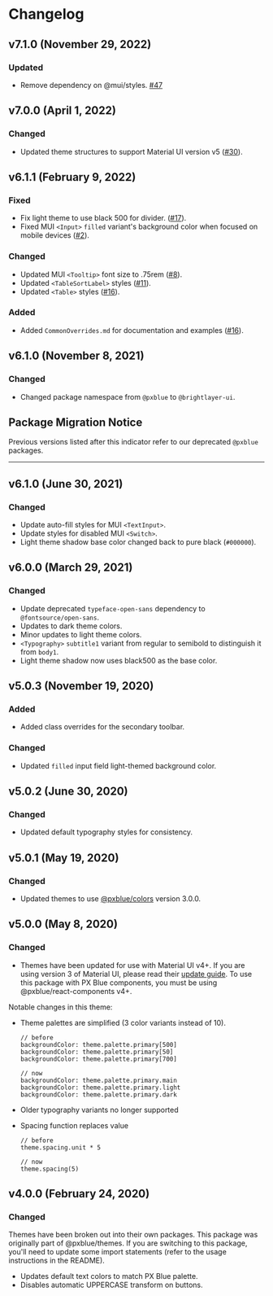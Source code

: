 # Changelog

## v7.1.0 (November 29, 2022)

### Updated

-   Remove dependency on @mui/styles. [#47](https://github.com/brightlayer-ui/react-themes/issues/47)

## v7.0.0 (April 1, 2022)

### Changed

-   Updated theme structures to support Material UI version v5 ([#30](https://github.com/brightlayer-ui/react-themes/issues/30)).

## v6.1.1 (February 9, 2022)

### Fixed

-   Fix light theme to use black 500 for divider. ([#17](https://github.com/brightlayer-ui/react-themes/issues/17)).
-   Fixed MUI `<Input>` `filled` variant's background color when focused on mobile devices ([#2](https://github.com/brightlayer-ui/react-themes/issues/2)).

### Changed

-   Updated MUI `<Tooltip>` font size to .75rem ([#8](https://github.com/brightlayer-ui/react-themes/issues/8)).
-   Updated `<TableSortLabel>` styles ([#11](https://github.com/brightlayer-ui/react-themes/issues/11)).
-   Updated `<Table>` styles ([#16](https://github.com/brightlayer-ui/react-themes/issues/16)).

### Added

-   Added `CommonOverrides.md` for documentation and examples ([#16](https://github.com/brightlayer-ui/react-themes/issues/16)).

## v6.1.0 (November 8, 2021)

### Changed

-   Changed package namespace from `@pxblue` to `@brightlayer-ui`.

## Package Migration Notice

Previous versions listed after this indicator refer to our deprecated `@pxblue` packages.

---

## v6.1.0 (June 30, 2021)

### Changed

-   Update auto-fill styles for MUI `<TextInput>`.
-   Update styles for disabled MUI `<Switch>`.
-   Light theme shadow base color changed back to pure black (`#000000`).

## v6.0.0 (March 29, 2021)

### Changed

-   Update deprecated `typeface-open-sans` dependency to `@fontsource/open-sans`.
-   Updates to dark theme colors.
-   Minor updates to light theme colors.
-   `<Typography>` `subtitle1` variant from regular to semibold to distinguish it from `body1`.
-   Light theme shadow now uses black500 as the base color.

## v5.0.3 (November 19, 2020)

### Added

-   Added class overrides for the secondary toolbar.

### Changed

-   Updated `filled` input field light-themed background color.

## v5.0.2 (June 30, 2020)

### Changed

-   Updated default typography styles for consistency.

## v5.0.1 (May 19, 2020)

### Changed

-   Updated themes to use [@pxblue/colors](https://www.npmjs.com/package/@pxblue/colors) version 3.0.0.

## v5.0.0 (May 8, 2020)

### Changed

-   Themes have been updated for use with Material UI v4+. If you are using version 3 of Material UI, please read their [update guide](https://material-ui.com/guides/migration-v3/). To use this package with PX Blue components, you must be using @pxblue/react-components v4+.

Notable changes in this theme:

-   Theme palettes are simplified (3 color variants instead of 10).

    ```
    // before
    backgroundColor: theme.palette.primary[500]
    backgroundColor: theme.palette.primary[50]
    backgroundColor: theme.palette.primary[700]

    // now
    backgroundColor: theme.palette.primary.main
    backgroundColor: theme.palette.primary.light
    backgroundColor: theme.palette.primary.dark
    ```

-   Older typography variants no longer supported
-   Spacing function replaces value

    ```
    // before
    theme.spacing.unit * 5

    // now
    theme.spacing(5)
    ```

## v4.0.0 (February 24, 2020)

### Changed

Themes have been broken out into their own packages. This package was originally part of @pxblue/themes. If you are switching to this package, you'll need to update some import statements (refer to the usage instructions in the README).

-   Updates default text colors to match PX Blue palette.
-   Disables automatic UPPERCASE transform on buttons.
